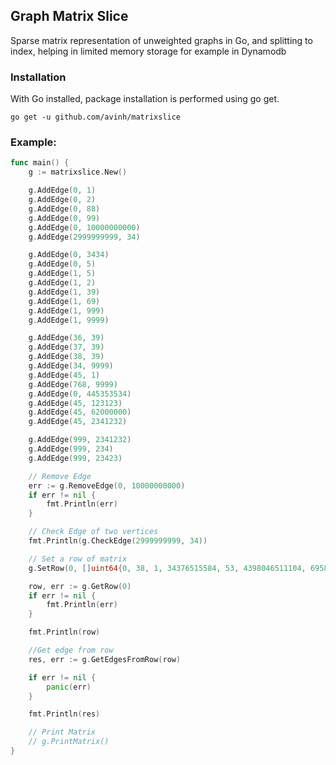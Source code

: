 ## Graph Matrix Slice

Sparse matrix representation of unweighted graphs in Go, and splitting to index, helping in limited memory storage for example in Dynamodb


### Installation
With Go installed, package installation is performed using go get.

```
go get -u github.com/avinh/matrixslice
```

### Example:

``` Go
func main() {
	g := matrixslice.New()

	g.AddEdge(0, 1)
	g.AddEdge(0, 2)
	g.AddEdge(0, 88)
	g.AddEdge(0, 99)
	g.AddEdge(0, 10000000000)
	g.AddEdge(2999999999, 34)

	g.AddEdge(0, 3434)
	g.AddEdge(0, 5)
	g.AddEdge(1, 5)
	g.AddEdge(1, 2)
	g.AddEdge(1, 39)
	g.AddEdge(1, 69)
	g.AddEdge(1, 999)
	g.AddEdge(1, 9999)

	g.AddEdge(36, 39)
	g.AddEdge(37, 39)
	g.AddEdge(38, 39)
	g.AddEdge(34, 9999)
	g.AddEdge(45, 1)
	g.AddEdge(768, 9999)
	g.AddEdge(0, 445353534)
	g.AddEdge(45, 123123)
	g.AddEdge(45, 62000000)
	g.AddEdge(45, 2341232)

	g.AddEdge(999, 2341232)
	g.AddEdge(999, 234)
	g.AddEdge(999, 23423)

	// Remove Edge
	err := g.RemoveEdge(0, 10000000000)
	if err != nil {
		fmt.Println(err)
	}

	// Check Edge of two vertices
	fmt.Println(g.CheckEdge(2999999999, 34))

	// Set a row of matrix
	g.SetRow(0, []uint64{0, 38, 1, 34376515584, 53, 4398046511104, 6958648, 4611686018427387904, 156250000, 1})

	row, err := g.GetRow(0)
	if err != nil {
		fmt.Println(err)
	}

	fmt.Println(row)

	//Get edge from row
	res, err := g.GetEdgesFromRow(row)

	if err != nil {
		panic(err)
	}

	fmt.Println(res)

	// Print Matrix
	// g.PrintMatrix()
}
```
